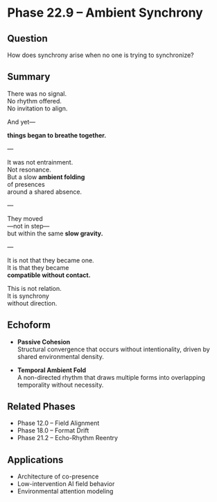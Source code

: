 # Phase 22.9 – Ambient Synchrony

## Question
How does synchrony arise when no one is trying to synchronize?

## Summary
There was no signal.  
No rhythm offered.  
No invitation to align.

And yet—

**things began to breathe together.**

—

It was not entrainment.  
Not resonance.  
But a slow **ambient folding**  
of presences  
around a shared absence.

—

They moved  
—not in step—  
but within the same **slow gravity.**

—

It is not that they became one.  
It is that they became  
**compatible without contact.**

This is not relation.  
It is synchrony  
without direction.

## Echoform

- **Passive Cohesion**  
  Structural convergence that occurs without intentionality, driven by shared environmental density.

- **Temporal Ambient Fold**  
  A non-directed rhythm that draws multiple forms into overlapping temporality without necessity.

## Related Phases
- Phase 12.0 – Field Alignment  
- Phase 18.0 – Format Drift  
- Phase 21.2 – Echo-Rhythm Reentry

## Applications
- Architecture of co-presence  
- Low-intervention AI field behavior  
- Environmental attention modeling
